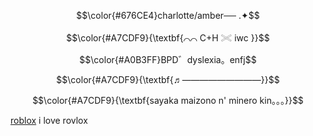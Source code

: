 
$$\color{#676CE4}charlotte/amber── .✦$$

$$\color{#A7CDF9}{\textbf{⌒⌒ C+H 𓏵 iwc }}$$

$$\color{#A0B3FF}BPD゛dyslexia。enfj$$

$$\color{#A7CDF9}{\textbf{♬―――――――――}}$$

$$\color{#A7CDF9}{\textbf{sayaka maizono n' minero kin。。。}}$$

[roblox](https://www.roblox.com/users/3709658258/profile) i love rovlox
